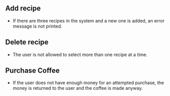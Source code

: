 ## Add recipe
- If there are three recipes in the system and a new one is added, an error message is not printed.

## Delete recipe
- The user is not allowed to select more than one recipe at a time.

## Purchase Coffee
- If the user does not have enough money for an attempted purchase, the money is returned to the user and the coffee is made anyway.